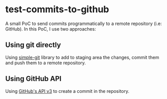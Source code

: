 # test-commits-to-github

A small PoC to send commits programmatically to a remote repository (i.e: GitHub). In this PoC, I use two approaches:

## Using git directly

Using [simple-git](https://www.npmjs.com/package/simple-git) library to add to staging area the changes, commit them and
push them to a remote repository.

## Using GitHub API

Using [GitHub's API v3](https://developer.github.com/v3/git/commits/#create-a-commit) to create a commit in the repository.
